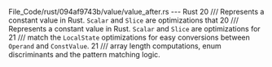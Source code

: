 File_Code/rust/094af9743b/value/value_after.rs --- Rust
20 /// Represents a constant value in Rust. `Scalar` and `Slice` are optimizations that                                                                      20 /// Represents a constant value in Rust. `Scalar` and `Slice` are optimizations for
21 /// match the `LocalState` optimizations for easy conversions between `Operand` and `ConstValue`.                                                         21 /// array length computations, enum discriminants and the pattern matching logic.

